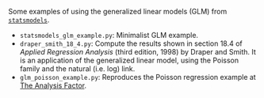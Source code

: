 Some examples of using the generalized linear models (GLM)
from [`statsmodels`](https://www.statsmodels.org/stable/index.html).

* `statsmodels_glm_example.py`: Minimalist GLM example.
* `draper_smith_18_4.py`: Compute the results shown in section 18.4 of
  *Applied Regression Analysis* (third edition, 1998) by Draper and Smith.
  It is an application of the generalized linear model, using the Poisson
  family and the natural (i.e. log) link.
* `glm_poisson_example.py`: Reproduces the Poisson regression example at
  [The Analysis Factor](https://www.theanalysisfactor.com/generalized-linear-models-in-r-part-6-poisson-regression-count-variables/).
